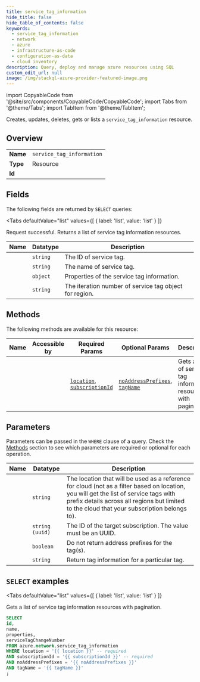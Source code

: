```yaml
--- 
title: service_tag_information
hide_title: false
hide_table_of_contents: false
keywords:
  - service_tag_information
  - network
  - azure
  - infrastructure-as-code
  - configuration-as-data
  - cloud inventory
description: Query, deploy and manage azure resources using SQL
custom_edit_url: null
image: /img/stackql-azure-provider-featured-image.png
---
```


import CopyableCode from '@site/src/components/CopyableCode/CopyableCode';
import Tabs from '@theme/Tabs';
import TabItem from '@theme/TabItem';

Creates, updates, deletes, gets or lists a <code>service_tag_information</code> resource.

## Overview
<table><tbody>
<tr><td><b>Name</b></td><td><code>service_tag_information</code></td></tr>
<tr><td><b>Type</b></td><td>Resource</td></tr>
<tr><td><b>Id</b></td><td><CopyableCode code="azure.network.service_tag_information" /></td></tr>
</tbody></table>

## Fields

The following fields are returned by `SELECT` queries:

<Tabs
    defaultValue="list"
    values={[
        { label: 'list', value: 'list' }
    ]}
>
<TabItem value="list">

Request successful. Returns a list of service tag information resources.

<table>
<thead>
    <tr>
    <th>Name</th>
    <th>Datatype</th>
    <th>Description</th>
    </tr>
</thead>
<tbody>
<tr>
    <td><CopyableCode code="id" /></td>
    <td><code>string</code></td>
    <td>The ID of service tag.</td>
</tr>
<tr>
    <td><CopyableCode code="name" /></td>
    <td><code>string</code></td>
    <td>The name of service tag.</td>
</tr>
<tr>
    <td><CopyableCode code="properties" /></td>
    <td><code>object</code></td>
    <td>Properties of the service tag information.</td>
</tr>
<tr>
    <td><CopyableCode code="serviceTagChangeNumber" /></td>
    <td><code>string</code></td>
    <td>The iteration number of service tag object for region.</td>
</tr>
</tbody>
</table>
</TabItem>
</Tabs>

## Methods

The following methods are available for this resource:

<table>
<thead>
    <tr>
    <th>Name</th>
    <th>Accessible by</th>
    <th>Required Params</th>
    <th>Optional Params</th>
    <th>Description</th>
    </tr>
</thead>
<tbody>
<tr>
    <td><a href="#list"><CopyableCode code="list" /></a></td>
    <td><CopyableCode code="select" /></td>
    <td><a href="#parameter-location"><code>location</code></a>, <a href="#parameter-subscriptionId"><code>subscriptionId</code></a></td>
    <td><a href="#parameter-noAddressPrefixes"><code>noAddressPrefixes</code></a>, <a href="#parameter-tagName"><code>tagName</code></a></td>
    <td>Gets a list of service tag information resources with pagination.</td>
</tr>
</tbody>
</table>

## Parameters

Parameters can be passed in the `WHERE` clause of a query. Check the [Methods](#methods) section to see which parameters are required or optional for each operation.

<table>
<thead>
    <tr>
    <th>Name</th>
    <th>Datatype</th>
    <th>Description</th>
    </tr>
</thead>
<tbody>
<tr id="parameter-location">
    <td><CopyableCode code="location" /></td>
    <td><code>string</code></td>
    <td>The location that will be used as a reference for cloud (not as a filter based on location, you will get the list of service tags with prefix details across all regions but limited to the cloud that your subscription belongs to).</td>
</tr>
<tr id="parameter-subscriptionId">
    <td><CopyableCode code="subscriptionId" /></td>
    <td><code>string (uuid)</code></td>
    <td>The ID of the target subscription. The value must be an UUID.</td>
</tr>
<tr id="parameter-noAddressPrefixes">
    <td><CopyableCode code="noAddressPrefixes" /></td>
    <td><code>boolean</code></td>
    <td>Do not return address prefixes for the tag(s).</td>
</tr>
<tr id="parameter-tagName">
    <td><CopyableCode code="tagName" /></td>
    <td><code>string</code></td>
    <td>Return tag information for a particular tag.</td>
</tr>
</tbody>
</table>

## `SELECT` examples

<Tabs
    defaultValue="list"
    values={[
        { label: 'list', value: 'list' }
    ]}
>
<TabItem value="list">

Gets a list of service tag information resources with pagination.

```sql
SELECT
id,
name,
properties,
serviceTagChangeNumber
FROM azure.network.service_tag_information
WHERE location = '{{ location }}' -- required
AND subscriptionId = '{{ subscriptionId }}' -- required
AND noAddressPrefixes = '{{ noAddressPrefixes }}'
AND tagName = '{{ tagName }}'
;
```
</TabItem>
</Tabs>
